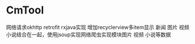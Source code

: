 # CmTool

网络请求okhttp retrofit rxjava实现 
增加recyclerview多item显示
新闻  图片  视频  小说结合在一起，使用jsoup实现网络爬虫实现模块图片 视频 小说等数据